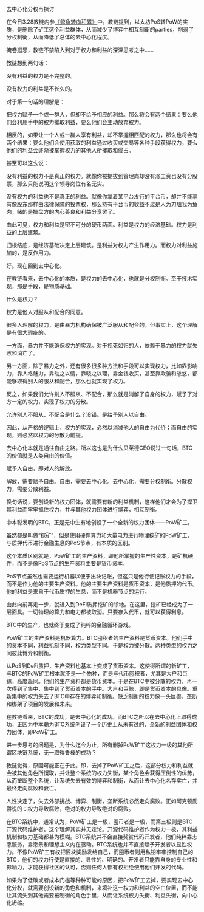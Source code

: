 去中心化分权再探讨


在今日3.28教链内参[《鲸鱼转向积累》](https://mp.weixin.qq.com/s?__biz=MzIwMDQyMzIyMA==&mid=2650124250&idx=1&sn=cd8c24c5d882fa18240bbed2347d43c3&scene=21#wechat_redirect)中，教链提到，以太坊PoS转PoW的实质，是删除了矿工这个利益群体，从而减少了博弈中相互制衡的parties，削弱了分权制衡，从而降低了总体的去中心化程度。

掩卷遐思，教链不禁陷入到对于权力和利益的深深思考之中……

教链想到两句话：

没有利益的权力是不完整的。

没有权力的利益是不长久的。

对于第一句话的理解是：

把权力赋予一个或一群人，但却不给予相应的利益。那么将会有两个结果：要么他们会利用手中的权力攫取利益，要么他们会主动放弃权力。

相反的，如果让一个人或一群人享有利益，却不掌握相匹配的权力，那么也将会有两个结果：要么他们会使用获取的利益通过收买或交易等各种手段获得权力，要么他们的利益会逐渐被掌握权力的其他人所攫取和侵占。

甚至可以这么说：

没有利益的权力不是真正的权力。就像你被提拔到管理岗却没有涨工资也没有分股票，那么只能说明这个领导岗位有名无实。

没有权力的利益也不是真正的利益。就像你拿着某平台发行的平台币，却并不能享有像股东那样由法律保障的投票权，那么持有平台币的收益不过是人为刀俎我为鱼肉，赌的是操盘方的内心善良和利益分享罢了。

由此可见，权力和利益是密不可分的硬币两面。利益是权力的经济基础。权力是利益的上层建筑。

归根结底，是经济基础决定上层建筑。是利益对权力产生作用力。而权力对利益施加的，是反作用力。

好。现在回到去中心化。

在教链看来，去中心化的本质，是权力的去中心化，也就是分权制衡。至于技术实现，那是手段，是物质基础。

什么是权力？

权力是他人对服从和配合的同意。

很多人理解的权力，是由暴力机构确保被广泛服从和配合的。但事实上，这个理解是有很大瑕疵的。

一方面，暴力并不能确保权力的实现。对于视死如归的人，依赖于暴力的权力就失败和消亡了。

另一方面，除了暴力之外，还有很多很多种方法和手段可以实现权力，比如靠影响力，靠人格魅力，靠动之以情，靠晓之以理，靠金钱收买，甚至靠欺骗和忽悠，都能够取得别人的服从和配合，那么也就实现了权力。

反之，如果我们允许别人不服从、不配合，那么就是消解了自身的权力，赋予了对方一定的权力，实现了权力的分散。

允许别人不服从、不配合是什么？没错。是给予别人以自由。

因此，从严格的逻辑上，权力的实现，必然以消减他人的自由为代价；而自由的实现，则必然以权力的分散为前提。

去中心化本就是通往自由之路。所以这也是为什么贝莱德CEO说过一句话，BTC的价值就是人类自由的价值。

赋予人自由，即对人的解放。

解放，需要赋予自由。自由，需要去中心化。去中心化，需要分权制衡。分散权力，需要分散利益。

换句话说，要创设新的权力团体，就需要有新的利益机制，这样他们才会为了捍卫其利益而牢牢抓住权力，并与其他权力团体进行博弈，相互制衡。

中本聪发明的BTC，正是无中生有地创设了一个全新的权力团体——PoW矿工。

虽然都是叫做“挖矿”，但是使用硬件算力和大量电力进行物理挖矿的PoW矿工，与质押代币进行金融生息的PoS节点，有本质的区别。

这个本质区别就是，PoW矿工的生产资料，即他所掌握的生产性资本，是矿机硬件，而不是像PoS节点的生产资料主要是货币资本。

PoS节点虽然也需要运行机器以便于出块记账，但这只是他行使记账权力的手段，而不是作为他的主要生产资料。他的主要生产资料是货币资本，是他质押的代币。他的利益是来自于代币质押的生息，而不是机器节点的运行。

由此向前再走一步，就进入到DeFi质押挖矿的领地。在这里，挖矿已经成为了一层面具。一切物理的算力和电力都被取消。只要存入代币，就可以获得利息。

BTC中的生产，也就终于变成了纯粹的金融循环游戏。

PoW矿工的生产资料是机器算力。BTC囤积者的生产资料是货币资本。他们手中的资本不同，利益机制不同，权力类型不同。于是权力被分散。两种类型的权力之间彼此博弈和制衡。

从PoS到DeFi质押，生产资料也基本上变成了货币资本。这使得所谓的新矿工，与BTC的PoW矿工根本就不是一个物种，而是与代币囤积者，尤其是大户和巨鲸，高度趋同。他们的生产资料都是货币资本。于是在BTC中被分散的权力，再一次得到了集中，集中到了货币资本的手中。大户和巨鲸，即是货币资本的具像。重新集中的权力失去了BTC中存在的博弈和制衡。缺乏制衡的权力像一头巨兽，垄断和绑架了项目的发展和未来。

在教链看来，BTC的成功，是去中心化的成功。而BTC之所以在去中心化上取得成功，正因为中本聪为BTC系统创设了一个历史上从未有过的、全新的利益团体和权力团体，即PoW矿工。

进一步思考的问题是，为什么迄今为止，所有删掉PoW矿工这权力一级的其他所谓区块链系统，无一取得鲁棒的成功？

教链觉得，原因可能正在于此。即，去掉了PoW矿工之后，这部分权力和利益就会被其他角色所攫取，并让整个系统的权力失衡，某个角色会获得压倒性的优势，从而垄断整个系统，让系统失去有效的博弈和制衡，从而让去中心化名存实亡，并最终走向腐败和衰亡。

人性决定了，失去外部挑战、博弈、制衡，垄断系统必然走向腐败。正如阿克顿勋爵说的：权力导致腐败，绝对的权力导致绝对的腐败。

在BTC系统中，通常认为，PoW矿工是一极，囤币者是一极，而第三极则是BTC开源代码维护者。这个理解其实并无定论。开源代码维护者作为权力一极，其利益机制和权力基础都甚为模糊。BTC系统并不会直接奖赏代码开发者，他们纯粹靠志愿服务，靠愿景和理想主义内在驱动。BTC系统也并不直接赋予开发者以显性权力。不像PoW矿工有权把区块奖励发给自己，而囤币者则用私钥牢牢控制自己的BTC，他们的权力行使是直接的、显性的、明确的。开发者只能靠自身的专业性和影响力，才能获得社区的认可，否则任何人都有权拒绝使用他们开发的代码。

如果为了低碳或者成本门槛等种种可能的原因，把PoW矿工去掉，要实现去中心化分权，就需要创设新的角色和机制，来填补这一权力和利益的空白位置，而不能让其流失到其他需要被制衡的角色手里，从而让系统权力失衡、利益失衡，向中心化坍缩。


